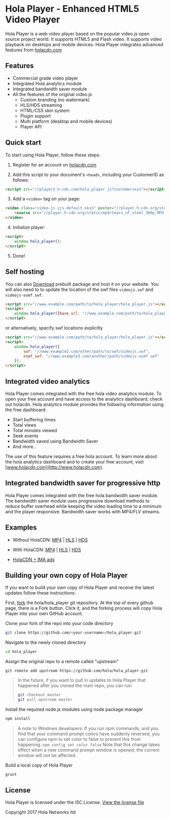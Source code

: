 # Hola Player - Enhanced HTML5 Video Player
Hola Player is a web video player based on the popular video.js open source project world. It supports HTML5 and Flash video. It supports video playback on desktops and mobile devices. Hola Player integrates advanced features from [holacdn.com](http://www.holacdn.com)

## Features

- Commercial grade video player
- Integrated Hola analytics module
- Integrated bandwidth saver module
- All the features of the original video.js
  - Custom branding (no watermark)
  - HLS/HDS streaming
  - HTML/CSS skin system
  - Plugin support
  - Multi platform (desktop and mobile devices)
  - Player API

## Quick start

To start using Hola Player, follow these steps:

1. Register for an account on [holacdn.com](http://holacdn.com/cp)

2. Add this script to your document's `<head>`, including your CustomerID as follows:

  ```html
  <script src="//player2.h-cdn.com/hola_player.js?customer=xxx"></script>
  ```
  
3. Add a `<video>` tag on your page:

  ```html
  <video class="video-js vjs-default-skin" poster="//player.h-cdn.org/static/mp4/tears_of_steel_1080p_MP4.jpg" width="640" height="360" controls>
      <source src="//player.h-cdn.org/static/mp4/tears_of_steel_360p_MP4.mp4" type="video/mp4">
  </video>
  ```

4. Initialize player:

  ```html
  <script>
      window.hola_player();
  </script>
  ```

5. Done!

## Self hosting

You can also [Download](https://github.com/hola/hola_player/raw/v1.0.50/dist/hola-player-1.0.50.zip) prebuilt package and host it on your website.
You will also need to to update the location of the swf files `videojs.swf` and `videojs-osmf.swf`.

```html
<script src="//www.example.com/path/to/hola_player/hola_player.js"></script>
<script>
    window.hola_player({base_url: "//www.example.com/path/to/hola_player"});
</script>
```

or alternatively, specify swf locations explicitly

```html
<script src="//www.example.com/path/to/hola_player/hola_player.js"></script>
<script>
    window.hola_player({
        swf: "//www.example2.com/other/path/to/swf/videojs.swf",
        osmf_swf: "//www.example3.com/another/path/videojs-osmf.swf"
    });
</script>
```


## Integrated video analytics

Hola Player comes integrated with the free hola video analytics module. To open your free account and have access to the analytics dashboard, check out holacdn.
Hola analytics module provides the following information using the free dashboard:
- Start buffering times
- Total views
- Total minutes viewed
- Seek events
- Bandwidth saved using Bandwidth Saver
- And more..

The use of this feature requires a free hola account. To learn more about the hola analytics dashboard and to create your free account, visit [www.holacdn.com](http://www.holacdn.com).

## Integrated bandwidth saver for progressive http

Hola Player comes integrated with the free hola bandwidth saver module. The bandwidth saver module uses progressive download methods to reduce buffer overhead while keeping the video loading time to a minimum and the player responsive.
Bandwidth saver works with MP4/FLV streams.

## Examples

* Without HolaCDN: [MP4](http://hola.github.io/examples/cdn/#hola_player) | [HLS](http://hola.github.io/examples/cdn/#hola_player_hls) | [HDS](http://hola.github.io/examples/cdn/#hola_player_hds)

* With HolaCDN: [MP4](http://hola.github.io/examples/cdn/#hola_player_cdn) | [HLS](http://hola.github.io/examples/cdn/#hola_player_hls_cdn) | [HDS](http://hola.github.io/examples/cdn/#hola_player_hds_cdn)

* [HolaCDN + IMA ads](http://hola.github.io/examples/cdn/#hola_player_ima)

## Building your own copy of Hola Player

If you want to build your own copy of Hola Player and receive the latest updates follow these instructions:

First, [fork](http://help.github.com/fork-a-repo/) the hola/hola_player git repository. At the top of every github page, there is a Fork button. Click it, and the forking process will copy Hola Player into your own GitHub account.

Clone your fork of the repo into your code directory

```bash
git clone https://github.com/<your-username>/hola_player.git
```

Navigate to the newly cloned directory

```bash
cd hola_player
```

Assign the original repo to a remote called "upstream"

```
git remote add upstream https://github.com/hola/hola_player.git
```

>In the future, if you want to pull in updates to Hola Player that happened after you cloned the main repo, you can run:
>
> ```bash
> git checkout master
> git pull upstream master
> ```

Install the required node.js modules using node package manager

```bash
npm install
```

> A note to Windows developers: If you run npm commands, and you find that your command prompt colors have suddenly reversed, you can configure npm to set color to false to prevent this from happening.
> `npm config set color false`
> Note that this change takes effect when a new command prompt window is opened; the current window will not be affected.

Build a local copy of Hola Player

```bash
grunt
```

## License

Hola Player is licensed under the ISC License. [View the license file](LICENSE)

Copyright 2017 Hola Networks ltd

